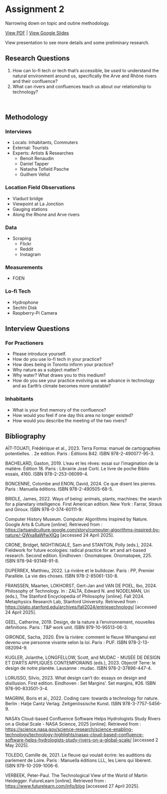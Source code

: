 # Assignment 2
Narrowing down on topic and outine methodology.

[View PDF](images/MA%20Media%20Design%20Thesis%20-%20A2%20-%20Nature%20&%20Technology%20V1.pdf) | [View Google Slides](https://docs.google.com/presentation/d/1RPHFtNOEV9Q554qG0riFNrvjQ6NMPlwUVLD8IWf6nBc/edit?usp=sharing)

View presentation to see more details and some preliminary research.

## Research Questions
1. How can lo-fi tech or tech that’s accessible, be used to understand the natural environment around us, specifically the Arve and Rhône rivers and their confluence?
2. What can rivers and confluences teach us about our relationship to technology?
<br>

## Methodology

### Interviews
- Locals: Inhabitants, Commuters
- External: Tourists
- Experts: Artists & Researches
    - Benoit Renaudin
    - Daniel Tapper
    - Natasha Tofield Pasche
    - Guilhem Vellut

### Location Field Observations
- Viaduct bridge
- Viewpoint at La Jonction
- Gauging stations
- Along the Rhone and Arve rivers

### Data
- Scraping
    - Flickr
    - Reddit
    - Instagram

### Measurements
- FOEN

### Lo-fi Tech
- Hydrophone
- Sechhi Disk
- Raspberry-Pi Camera

## Interview Questions
### For Practioners
- Please introduce yourself. 
- How do you use lo-fi tech in your practice?
- How does being in Toronto inform your practice?
- Why nature as a subject matter?
- Why water? What draws you to this medium?
- How do you see your practice evolving as we advance in technology and as Earth’s climate becomes more unstable?

### Inhabitants
- What is your first memory of the confluence? 
- How would you feel if one day this area no longer existed?
- How would you describe the meeting of the two rivers?


## Bibliography

AÏT-TOUATI, Frédérique et al., 2023. Terra Forma: manuel de cartographies potentielles. . 2e édition. Paris : Éditions B42. ISBN 978-2-490077-95-3. 

BACHELARD, Gaston, 2019. L’eau et les rêves: essai sur l’imagination de la matière. Édition 18. Paris : Librairie José Corti. Le livre de poche Biblio essais, 4160. ISBN 978-2-253-06099-4. 

BONCENNE, Colombe and ENON, David, 2024. Ce que disent les pierres. Paris : Manuella éditions. ISBN 978-2-490505-68-5. 

BRIDLE, James, 2022. Ways of being: animals, plants, machines: the search for a planetary intelligence. First American edition. New York : Farrar, Straus and Giroux. ISBN 978-0-374-60111-9. 

Computer History Museum. Computer Algorithms Inspired by Nature. Google Arts & Culture [online]. Retrieved from : https://artsandculture.google.com/story/computer-algorithms-inspired-by-nature/-QWxa8aWfwXlQg [accessed 24 April 2025]. 

CRONE, Bridget, NIGHTINGALE, Sam and STANTON, Polly (eds.), 2024. Fieldwork for future ecologies: radical practice for art and art-based research. Second edition. Eindhoven : Onomatopee. Onomatopee, 225. ISBN 978-94-93148-91-8. 

DUPERREX, Matthieu, 2022. La rivière et le bulldozer. Paris : PP, 
Premier Parallèle. La vie des choses. ISBN 978-2-85061-130-8. 

FRANSSEN, Maarten, LOKHORST, Gert-Jan and VAN DE POEL, Ibo, 2024. Philosophy of Technology. In : ZALTA, Edward N. and NODELMAN, Uri (eds.), The Stanford Encyclopedia of Philosophy [online]. Fall 2024. Metaphysics Research Lab, Stanford University. Retrieved from : https://plato.stanford.edu/archives/fall2024/entriesechnology/ [accessed 24 April 2025]. 

GEEL, Catherine, 2019. Design, de la nature à l’environnement, nouvelles définitions. Paris : T&P work unit. ISBN 979-10-95513-06-3. 

GIRONDE, Sacha, 2020. Être la rivière: comment le fleuve Whanganui est devenu une personne vivante selon la loi. Paris : PUF. ISBN 978-2-13-082094-9. 

KUGLER, Jolanthe, LONGFELLOW, Scott, and MUDAC - MUSÉE DE DESIGN ET D’ARTS APPLIQUÉS CONTEMPORAINS (eds.), 2023. Objectif Terre: le design de notre planète. Lausanne : mudac. ISBN 978-2-37896-447-4. 

LORUSSO, Silvio, 2023. What design can’t do: essays on design and disillusion. First edition. Eindhoven : Set Margins’. Set margins, #26. ISBN 978-90-833501-3-4. 

MAGRINI, Boris et al., 2022. Coding care: towards a technology for nature. Berlin : Hatje Cantz Verlag. Zeitgenössische Kunst. ISBN 978-3-7757-5456-9. 

NASA’s Cloud-based Confluence Software Helps Hydrologists Study Rivers on a Global Scale - NASA Science, 2025 [online]. Retrieved from : https://science.nasa.gov/science-research/science-enabling-technology/technology-highlights/nasas-cloud-based-confluence-software-helps-hydrologists-study-rivers-on-a-global-scale/ [accessed 2 May 2025]. 

TOLEDO, Camille de, 2021. Le fleuve qui voulait écrire: les auditions du parlement de Loire. Paris : Manuella éditions LLL, les Liens qui libèrent. ISBN 979-10-209-1006-6. 

VERBEEK, Peter-Paul. The Technological View of the World of Martin Heidegger. FutureLearn [online]. Retrieved from : https://www.futurelearn.com/info/blog [accessed 27 April 2025]. 





